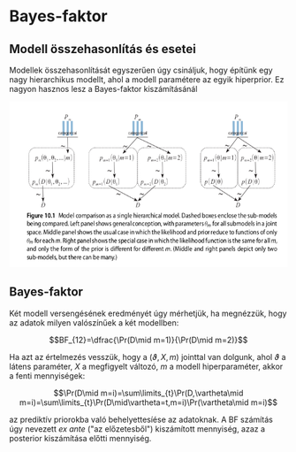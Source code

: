 # Bayes-faktor

## Modell összehasonlítás és esetei

Modellek összehasonlítását egyszerűen úgy csináljuk, hogy építünk egy nagy hierarchikus modellt, ahol a modell paramétere az egyik hiperprior. Ez nagyon hasznos lesz a Bayes-faktor kiszámításánál

<img src="https://github.com/mozow01/Bayes2024/blob/main/modcomp_1.png" height=300>

## Bayes-faktor

Két modell versengésének eredményét úgy mérhetjük, ha megnézzük, hogy az adatok milyen valószínűek a két modellben:

$$BF_{12}=\dfrac{\Pr(D\mid m=1)}{\Pr(D\mid m=2)}$$

Ha azt az értelmezés vesszük, hogy a $(\vartheta, X, m)$ jointtal van dolgunk, ahol $\vartheta$ a látens paraméter, $X$ a megfigyelt változó, $m$ a modell hiperparaméter, akkor a fenti mennyiségek:

$$\Pr(D\mid m=i)=\sum\limits_{t}\Pr(D,\vartheta\mid m=i)=\sum\limits_{t}\Pr(D\mid\vartheta=t,m=i)\Pr(\vartheta\mid m=i)$$

az prediktív priorokba való behelyettesíése az adatoknak. A BF számítás úgy nevezett _ex ante_ ("az előzetesből") kiszámított mennyiség, azaz a posterior kiszámítása előtti mennyiség.
